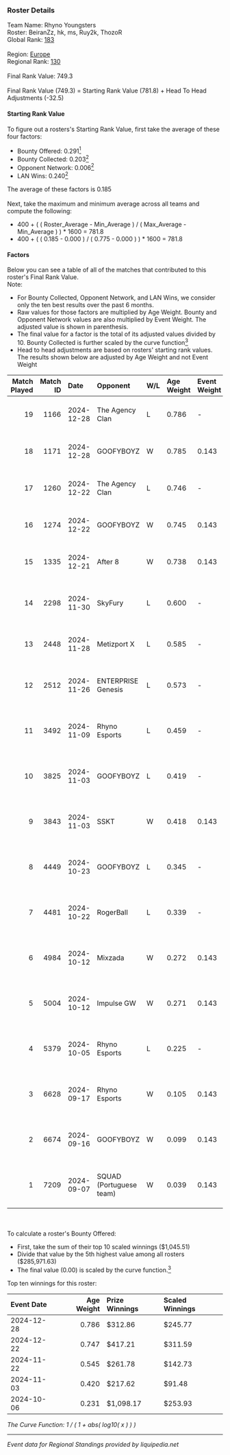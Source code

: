 ### Roster Details<br />
Team Name: Rhyno Youngsters<br />
Roster: BeiranZz, hk, ms, Ruy2k, ThozoR<br />
Global Rank: [183](../../standings_global_2025_02_28.md)<br />
<br />
Region: [Europe]( ../../standings_europe_2025_02_28.md)<br />
Regional Rank: [130]( ../../standings_europe_2025_02_28.md)<br />
<br />
Final Rank Value:  749.3<br />
<br />
Final Rank Value (749.3) = Starting Rank Value (781.8) + Head To Head Adjustments (-32.5)<br />

#### Starting Rank Value<br />
To figure out a rosters's Starting Rank Value, first take the average of these four factors:<br />
- Bounty Offered: 0.291[<sup>1</sup>](#table2)
- Bounty Collected: 0.203[<sup>2</sup>](#table1)
- Opponent Network: 0.006[<sup>2</sup>](#table1)
- LAN Wins: 0.240[<sup>2</sup>](#table1)

The average of these factors is 0.185<br />
<br />
Next, take the maximum and minimum average across all teams and compute the following:<br />
- 400 + ( ( Roster_Average - Min_Average ) / ( Max_Average - Min_Average ) ) * 1600 = 781.8
- 400 + ( ( 0.185 - 0.000 ) / ( 0.775 - 0.000 ) ) * 1600 = 781.8


#### Factors<br />
Below you can see a table of all of the matches that contributed to this roster's Final Rank Value.<br />
Note:<br />

- For Bounty Collected, Opponent Network, and LAN Wins, we consider only the ten best results over the past 6 months.
- Raw values for those factors are multiplied by Age Weight. Bounty and Opponent Network values are also multiplied by Event Weight. The adjusted value is shown in parenthesis.
- The final value for a factor is the total of its adjusted values divided by 10. Bounty Collected is further scaled by the curve function[<sup>3</sup>](#curveFunction)
- Head to head adjustments are based on rosters' starting rank values. The results shown below are adjusted by Age Weight and not Event Weight
<span id="table1"></span><br />


| Match Played | Match ID | Date       | Opponent                | W/L | Age Weight | Event Weight | Bounty Collected | Opponent Network | LAN Wins  | H2H Adj. | Roster                              |
| -: | -: | :- | :- | :- | :- | :- | :- | :- | :- | -: | :- |
|           19 |     1166 | 2024-12-28 | The Agency Clan         | L   | 0.786      | -            | -                | -                | -         |    -7.64 | BeiranZz, hk, ms, Ruy2k, ThozoR     |
|           18 |     1171 | 2024-12-28 | GOOFYBOYZ               | W   | 0.785      | 0.143        | 0.003 (0.000)    | 0.198 (0.022)    | 0 (0.000) |    13.45 | BeiranZz, hk, ms, Ruy2k, ThozoR     |
|           17 |     1260 | 2024-12-22 | The Agency Clan         | L   | 0.746      | -            | -                | -                | -         |    -7.24 | BeiranZz, hk, ms, Ruy2k, ThozoR     |
|           16 |     1274 | 2024-12-22 | GOOFYBOYZ               | W   | 0.745      | 0.143        | 0.003 (0.000)    | 0.198 (0.021)    | 1 (0.745) |    13.41 | BeiranZz, hk, ms, Ruy2k, ThozoR     |
|           15 |     1335 | 2024-12-21 | After 8                 | W   | 0.738      | 0.143        | 0.000 (0.000)    | 0.000 (0.000)    | 1 (0.738) |     5.03 | BeiranZz, hk, ms, Ruy2k, ThozoR     |
|           14 |     2298 | 2024-11-30 | SkyFury                 | L   | 0.600      | -            | -                | -                | -         |   -10.55 | BeiranZz, ms, opdust, Ruy2k, ThozoR |
|           13 |     2448 | 2024-11-28 | Metizport X             | L   | 0.585      | -            | -                | -                | -         |   -11.90 | hk, ms, opdust, Ruy2k, ThozoR       |
|           12 |     2512 | 2024-11-26 | ENTERPRISE Genesis      | L   | 0.573      | -            | -                | -                | -         |   -11.48 | BeiranZz, ms, opdust, Ruy2k, ThozoR |
|           11 |     3492 | 2024-11-09 | Rhyno Esports           | L   | 0.459      | -            | -                | -                | -         |    -5.36 | BeiranZz, ms, opdust, Ruy2k, ThozoR |
|           10 |     3825 | 2024-11-03 | GOOFYBOYZ               | L   | 0.419      | -            | -                | -                | -         |    -6.39 | BeiranZz, ms, opdust, Ruy2k, ThozoR |
|            9 |     3843 | 2024-11-03 | SSKT                    | W   | 0.418      | 0.143        | 0.000 (0.000)    | 0.037 (0.002)    | 1 (0.418) |     4.15 | BeiranZz, ms, opdust, Ruy2k, ThozoR |
|            8 |     4449 | 2024-10-23 | GOOFYBOYZ               | L   | 0.345      | -            | -                | -                | -         |    -5.54 | BeiranZz, ms, opdust, Ruy2k, ThozoR |
|            7 |     4481 | 2024-10-22 | RogerBall               | L   | 0.339      | -            | -                | -                | -         |    -8.91 | BeiranZz, ms, opdust, Ruy2k, ThozoR |
|            6 |     4984 | 2024-10-12 | Mixzada                 | W   | 0.272      | 0.143        | 0.000 (0.000)    | 0.035 (0.001)    | 0 (0.000) |     2.37 | BeiranZz, ms, opdust, Ruy2k, ThozoR |
|            5 |     5004 | 2024-10-12 | Impulse GW              | W   | 0.271      | 0.143        | 0.008 (0.000)    | 0.186 (0.007)    | 0 (0.000) |     3.92 | BeiranZz, ms, opdust, Ruy2k, ThozoR |
|            4 |     5379 | 2024-10-05 | Rhyno Esports           | L   | 0.225      | -            | -                | -                | -         |    -2.88 | BeiranZz, ms, opdust, Ruy2k, ThozoR |
|            3 |     6628 | 2024-09-17 | Rhyno Esports           | W   | 0.105      | 0.143        | 0.003 (0.000)    | 0.094 (0.001)    | 0 (0.000) |     1.23 | BeiranZz, ms, opdust, Ruy2k, ThozoR |
|            2 |     6674 | 2024-09-16 | GOOFYBOYZ               | W   | 0.099      | 0.143        | 0.003 (0.000)    | 0.198 (0.003)    | 0 (0.000) |     1.59 | BeiranZz, drext, ms, opdust, Ruy2k  |
|            1 |     7209 | 2024-09-07 | SQUAD (Portuguese team) | W   | 0.039      | 0.143        | 0.000 (0.000)    | 0.013 (0.000)    | 0 (0.000) |     0.20 | BeiranZz, ms, opdust, Ruy2k, ThozoR |

<br />
<span id="table2"></span><br />
To calculate a roster's Bounty Offered:<br />

- First, take the sum of their top 10 scaled winnings ($1,045.51)
- Divide that value by the 5th highest value among all rosters ($285,971.63)
- The final value (0.00) is scaled by the curve function.[<sup>3</sup>](#curveFunction)

Top ten winnings for this roster:<br />

| Event Date | Age Weight | Prize Winnings | Scaled Winnings |
| :- | -: | :- | :- |
| 2024-12-28 |      0.786 | $312.86        | $245.77         |
| 2024-12-22 |      0.747 | $417.21        | $311.59         |
| 2024-11-22 |      0.545 | $261.78        | $142.73         |
| 2024-11-03 |      0.420 | $217.62        | $91.48          |
| 2024-10-06 |      0.231 | $1,098.17      | $253.93         |


<span id="curveFunction"></span>_The Curve Function: 1 / ( 1 + abs( log10( x ) ) )_<br />

---
_Event data for Regional Standings provided by liquipedia.net_<br />

